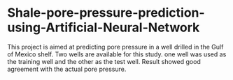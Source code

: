 # Shale-pore-pressure-prediction-using-Artificial-Neural-Network
This project is aimed at predicting pore pressure in a well drilled in the Gulf of Mexico shelf. Two wells are available for this study. one well was used as the training well and the other as the test well. Result showed good agreement with the actual pore pressure.
